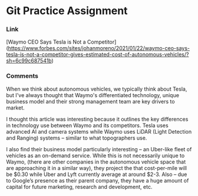 
# Git Practice Assignment

### Link

[Waymo CEO Says Tesla is Not a Competitor] (https://www.forbes.com/sites/johanmoreno/2021/01/22/waymo-ceo-says-tesla-is-not-a-competitor-gives-estimated-cost-of-autonomous-vehicles/?sh=6c99c687541b)

### Comments

When we think about autonomous vehicles, we typically think about Tesla, but I've always thought that Waymo's differentiated technology, unique business model and their strong management team are key drivers to market.

I thought this article was interesting because it outlines the key differences in technology use between Waymo and its competitors. Tesla uses advanced AI and camera systems while Waymo uses LiDAR (Light Detection and Ranging) systems – similar to what topographers use.

I also find their business model particularly interesting – an Uber-like fleet of vehicles as an on-demand service. While this is not necessarily unique to Waymo, (there are other companies in the autonomous vehicle space that are approaching it in a similar way), they project the that cost-per-mile will be $0.30 while Uber and Lyft currently average at around $2-3. Also – due to Google’s presence as their parent company, they have a huge amount of capital for future marketing, research and development, etc.
